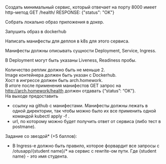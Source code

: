 Создать минимальный сервис, который отвечает на порту 8000
имеет http-метод GET /health/ RESPONSE: {"status": "OK"}

Cобрать локально образ приложения в докер.

Запушить образ в dockerhub

Написать манифесты для деплоя в k8s для этого сервиса.

Манифесты должны описывать сущности Deployment, Service, Ingress.

В Deployment могут быть указаны Liveness, Readiness пробы.

Количество реплик должно быть не меньше 2.   
Image контейнера должен быть указан с Dockerhub.  
Хост в ингрессе должен быть arch.homework.   
В итоге после применения манифестов GET запрос на http://arch.homework/health должен отдавать {“status”: “OK”}.  
На выходе предоставить
* ссылку на github c манифестами. Манифесты должны лежать в одной директории, так чтобы можно было их все применить одной командой kubectl apply -f . 
* url, по которому можно будет получить ответ от сервиса (либо тест в postmanе).

Задание со звездой* (+5 баллов):
* В Ingress-е должно быть правило, которое форвардит все запросы с /otusapp/{student name}/* на сервис с rewrite-ом пути. Где {student name} - это имя студента.
